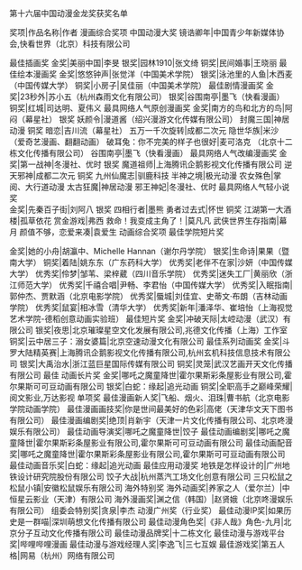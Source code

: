 第十六届中国动漫金龙奖获奖名单

奖项|作品名称|作者
漫画综合奖项 
中国动漫大奖
镜诰卿年|中国青少年新媒体协会,快看世界（北京）科技有限公司
 
最佳插画奖
金奖|美丽中国|李旻
银奖|园林1910|张文绮
铜奖|民间婚事|王晓丽
最佳绘本漫画奖
金奖|悠悠钟声|张觉洋（中国美术学院）
银奖|泳池里的人鱼|木西麦（中国传媒大学）
铜奖|小房子|吴佳丽（中国美术学院）
最佳剧情漫画奖
金奖|23秒外|苏小五（杭州森雨文化有限公司）
银奖|谷围南亭|墨飞（快看漫画）
铜奖|红城|司达明、夏伟义
最具网络人气原创漫画奖
金奖|南方的鸟和北方的鸟|阿闷（幕星社）
银奖
妖颜令|漫道酱（绍兴漫游文化传媒有限公司）
封魔三国|神居动漫
铜奖
暗恋|吉川流（幕星社）
五万一千次旋转|成都二次元
隐世华族|米沙（爱奇艺漫画、翻翻动画）
破耳兔：你不完美的样子也很好|麦可洛克 （北京十二栋文化传播有限公司）
谷围南亭|墨飞（快看漫画）
最具网络人气改编漫画奖	
金奖|第一战神|冬漫社、优时
银奖
魔道祖师|上海腾讯企鹅影视文化传播有限公司
逆天邪神|成都二次元
铜奖
九州仙魔志|驯鹿科技
半神之境|极光动漫
农女殊色|掌阅、大行道动漫
太古狂魔|神居动漫
邪王神妃|冬漫社、优时
最具网络人气轻小说奖	
金奖|先秦百子街|刘阿八
银奖
四相行者|墨熊
勇者过去式|怀世
铜奖
江湖第一大酒楼|孤草依花
赏金游戏|弗西
救命！我变成主角了！|莫凡凡
武侠世界生存指南|幕月
颜值不够，恋爱来凑|袁爱生
动画综合奖项
最佳学院短片奖
 
金奖|她的小舟|胡瀛中、Michelle Hannan（谢尔丹学院）
银奖|生命诗|果果（暨南大学）
铜奖|着陆|姚东东（广东药科大学）
优秀奖|老伴不在家|沙妍（中国传媒大学）
优秀奖|伶梦|邹苇、梁梓葳（四川音乐学院）
优秀奖|迷失工厂|黄丽欣（浙江师范大学）
优秀奖|千禧合唱|尹畅、李君怡（中国传媒大学）
优秀奖|入眠指南|郭仲杰、贾默涵（北京电影学院）
优秀奖|蜃城|刘佳宜、史蒂文·布朗（吉林动画学院）
优秀奖|鼠宴|相冰雪（清华大学）
优秀奖|新年|潘泽华、崔培怡（上海视觉艺术学院-德稻创意动画实验班）
最佳短片奖
金奖|冲破天际|太崆动漫（武汉）有限公司
银奖|夜思|北京璀璨星空文化发展有限公司,兆德文化传播（上海）工作室
铜奖|云中居三子：溺女婆篇|北京空速动漫文化有限公司
最佳系列动画奖
金奖|斗罗大陆精英赛|上海腾讯企鹅影视文化传播有限公司,杭州玄机科技信息技术有限公司
银奖|大禹治水|浙江蓝巨星国际传媒有限公司
铜奖|灵笼|武汉艺画开天文化传播有限公司
最佳
动画长片奖
金奖|哪吒之魔童降世|霍尔果斯彩条屋影业有限公司,霍尔果斯可可豆动画有限公司
银奖|白蛇：缘起|追光动画
铜奖|全职高手之巅峰荣耀|阅文影业,万达影视
单项奖
最佳漫画新人奖|飞船、烟火、泪珠|曹书航（北京电影学院动画学院）
最佳漫画画技奖|你是世间最美好的色彩|高佬（天津华文天下图书有限公司）
最佳漫画编剧奖|绝顶|肖新宇（天津一片文化传播有限公司、北京咚漫娱乐有限公司）
最佳动画导演奖|哪吒之魔童降世|饺子
最佳动画编剧奖|哪吒之魔童降世|霍尔果斯彩条屋影业有限公司,霍尔果斯可可豆动画有限公司
最佳动画配音奖|哪吒之魔童降世|霍尔果斯彩条屋影业有限公司,霍尔果斯可可豆动画有限公司
最佳动画音乐奖|白蛇：缘起|追光动画
最佳应用动漫奖
地铁是怎样设计的|广州地铁设计研究院股份有限公司
饺子大战|杭州蒸汽工场文化创意有限公司
三只松鼠之松鼠小镇|安徽松鼠娱乐有限公司
海外特别奖
海外动画奖|养家之人（爱尔兰）|中恒星云影业（天津）有限公司
海外漫画奖|渊之信（韩国）|赵贤娥（北京咚漫娱乐有限公司）
组委会特别奖|贪泉|李杰
动漫广州奖（行业奖）
最佳动漫IP奖|如果历史是一群喵|深圳萌想文化传播有限公司
最佳动漫角色奖|《非人哉》角色-九月|北京分子互动文化传播有限公司
最佳动漫品牌奖|十二栋文化
最佳动漫与游戏平台奖|哔哩哔哩漫画
最佳动漫与游戏经理人奖|李逸飞|三七互娱
最佳游戏奖|第五人格|网易（杭州）网络有限公司

